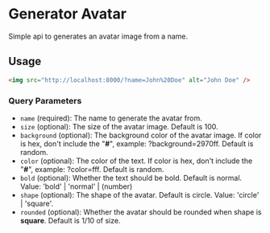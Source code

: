 # Generator Avatar

Simple api to generates an avatar image from a name.

## Usage

```html
<img src="http://localhost:8000/?name=John%20Doe" alt="John Doe" />
```

### Query Parameters

- `name` (required): The name to generate the avatar from.
- `size` (optional): The size of the avatar image. Default is 100.
- `background` (optional): The background color of the avatar image. If color is hex, don't include the "**#**", example: ?background=2970ff. Default is random.
- `color` (optional): The color of the text. If color is hex, don't include the "**#**", example: ?color=fff. Default is random.
- `bold` (optional): Whether the text should be bold. Default is normal. Value: 'bold' | 'normal' | (number)
- `shape` (optional): The shape of the avatar. Default is circle. Value: 'circle' | 'square'.
- `rounded` (optional): Whether the avatar should be rounded when shape is **square**. Default is 1/10 of size.
